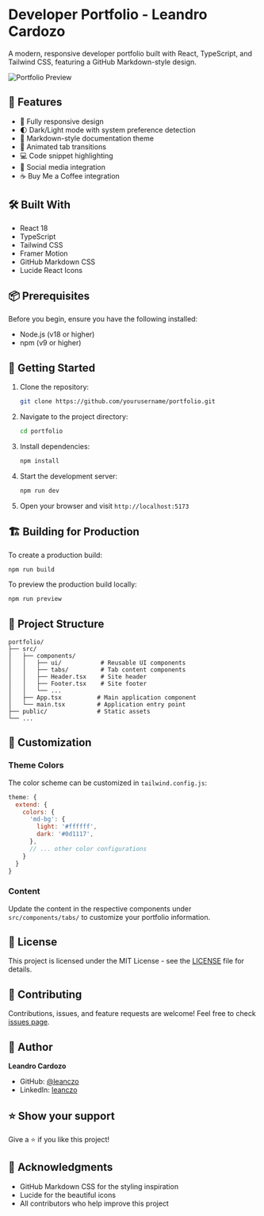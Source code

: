 # Developer Portfolio - Leandro Cardozo

A modern, responsive developer portfolio built with React, TypeScript, and Tailwind CSS, featuring a GitHub Markdown-style design.

![Portfolio Preview](https://images.pexels.com/photos/546819/pexels-photo-546819.jpeg?auto=compress&cs=tinysrgb&w=1260&h=750&dpr=1)

## 🚀 Features

- 📱 Fully responsive design
- 🌓 Dark/Light mode with system preference detection
- 📑 Markdown-style documentation theme
- 🎯 Animated tab transitions
- 💻 Code snippet highlighting
- 🔗 Social media integration
- ☕ Buy Me a Coffee integration

## 🛠️ Built With

- React 18
- TypeScript
- Tailwind CSS
- Framer Motion
- GitHub Markdown CSS
- Lucide React Icons

## 📦 Prerequisites

Before you begin, ensure you have the following installed:
- Node.js (v18 or higher)
- npm (v9 or higher)

## 🚀 Getting Started

1. Clone the repository:
   ```bash
   git clone https://github.com/yourusername/portfolio.git
   ```

2. Navigate to the project directory:
   ```bash
   cd portfolio
   ```

3. Install dependencies:
   ```bash
   npm install
   ```

4. Start the development server:
   ```bash
   npm run dev
   ```

5. Open your browser and visit `http://localhost:5173`

## 🏗️ Building for Production

To create a production build:

```bash
npm run build
```

To preview the production build locally:

```bash
npm run preview
```

## 📂 Project Structure

```
portfolio/
├── src/
│   ├── components/
│   │   ├── ui/           # Reusable UI components
│   │   ├── tabs/         # Tab content components
│   │   ├── Header.tsx    # Site header
│   │   ├── Footer.tsx    # Site footer
│   │   └── ...
│   ├── App.tsx          # Main application component
│   └── main.tsx         # Application entry point
├── public/              # Static assets
└── ...
```

## 🎨 Customization

### Theme Colors
The color scheme can be customized in `tailwind.config.js`:

```js
theme: {
  extend: {
    colors: {
      'md-bg': {
        light: '#ffffff',
        dark: '#0d1117',
      },
      // ... other color configurations
    }
  }
}
```

### Content
Update the content in the respective components under `src/components/tabs/` to customize your portfolio information.

## 📄 License

This project is licensed under the MIT License - see the [LICENSE](LICENSE) file for details.

## 🤝 Contributing

Contributions, issues, and feature requests are welcome! Feel free to check [issues page](https://github.com/yourusername/portfolio/issues).

## 👤 Author

**Leandro Cardozo**
- GitHub: [@leanczo](https://github.com/leanczo)
- LinkedIn: [leanczo](https://linkedin.com/in/leanczo/)

## ⭐ Show your support

Give a ⭐️ if you like this project!

## 📝 Acknowledgments

- GitHub Markdown CSS for the styling inspiration
- Lucide for the beautiful icons
- All contributors who help improve this project